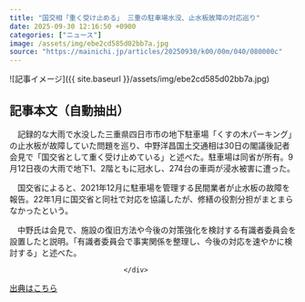 ```yaml
---
title: "国交相「重く受け止める」 三重の駐車場水没、止水板故障の対応巡り"
date: 2025-09-30 12:16:50 +0900
categories: ["ニュース"]
image: /assets/img/ebe2cd585d02bb7a.jpg
source: "https://mainichi.jp/articles/20250930/k00/00m/040/080000c"
---
```


![記事イメージ]({{ site.baseurl }}/assets/img/ebe2cd585d02bb7a.jpg)

## 記事本文（自動抽出）
<div><section class="articledetail-body" id="articledetail-body">






<p>　記録的な大雨で水没した三重県四日市市の地下駐車場「くすの木パーキング」の止水板が故障していた問題を巡り、中野洋昌国土交通相は30日の閣議後記者会見で「国交省として重く受け止めている」と述べた。駐車場は同省が所有。9月12日夜の大雨で地下1、2階ともに冠水し、274台の車両が浸水被害に遭った。</p>

<p>　国交省によると、2021年12月に駐車場を管理する民間業者が止水板の故障を報告。22年1月に国交省と同社で対応を協議したが、修繕の役割分担がまとまらなかったという。</p>

	


<p>　中野氏は会見で、施設の復旧方法や今後の対策強化を検討する有識者委員会を設置したと説明。「有識者委員会で事実関係を整理し、今後の対応を速やかに検討する」と述べた。</p>


</section>






								</div>

[出典はこちら](https://mainichi.jp/articles/20250930/k00/00m/040/080000c)
